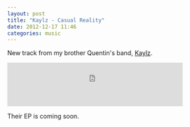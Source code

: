 ```yaml
---
layout: post
title: "Kaylz - Casual Reality"
date: 2012-12-17 11:46
categories: music
---
```


New track from my brother Quentin's band, [Kaylz](http://kaylz.com).

<iframe width="400" height="100" style="position: relative; display: block; width: 400px; height: 100px;" src="http://bandcamp.com/EmbeddedPlayer/v=2/album=4138707461/size=venti/bgcol=FFFFFF/linkcol=4285BB/transparent=true/" allowtransparency="true" frameborder="0"><a href="http://kaylz.bandcamp.com/album/obsidian-echoes">Obsidian Echoes by Kaylz</a></iframe>

Their EP is coming soon.

